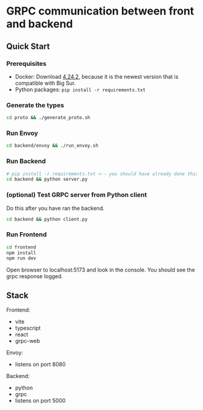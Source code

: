 # GRPC communication between front and backend

## Quick Start

### Prerequisites

- Docker: Download [4.24.2](https://docs.docker.com/desktop/release-notes/#4242), because it is the newest version that is compatible with Big Sur.
- Python packages: `pip install -r requirements.txt`

### Generate the types
```sh
cd proto && ./generate_proto.sh
```

### Run Envoy
```sh
cd backend/envoy && ./run_envoy.sh
```

### Run Backend
```sh
# pip install -r requirements.txt <-- you should have already done this
cd backend && python server.py
```

### (optional) Test GRPC server from Python client
Do this after you have ran the backend.
```sh
cd backend && python client.py
```

### Run Frontend
```sh
cd frontend
npm install
npm run dev
```

Open browser to localhost:5173 and look in the console. You should see the grpc response logged.

## Stack

Frontend:
- vite
- typescript
- react
- grpc-web

Envoy:
- listens on port 8080

Backend:
- python
- grpc
- listens on port 5000

